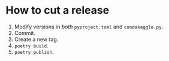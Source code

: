 # How to cut a release

1. Modify versions in _both_ `pyproject.toml` and `condakaggle.py`.
2. Commit.
3. Create a new tag.
4. `poetry build`.
5. `poetry publish`.
